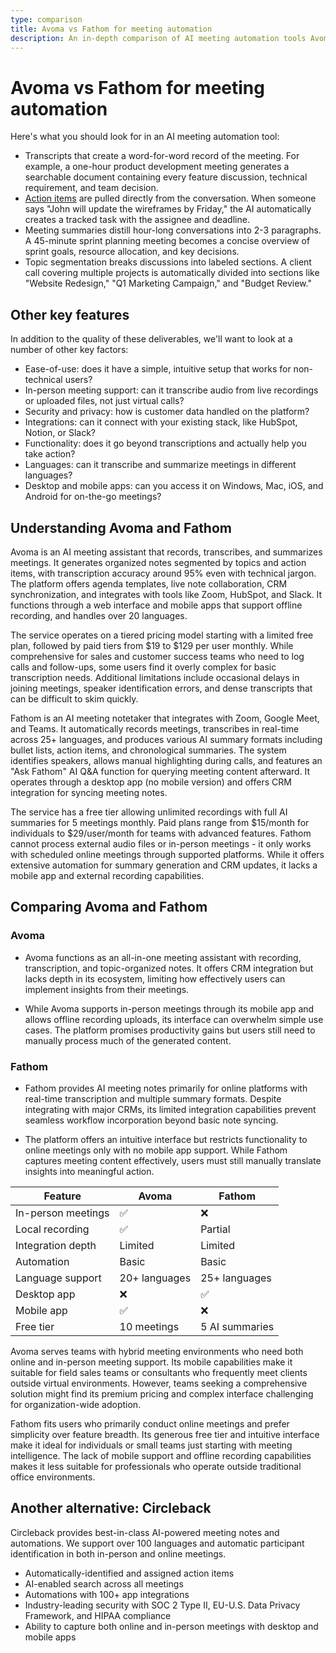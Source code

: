 ```yaml
---
type: comparison
title: Avoma vs Fathom for meeting automation
description: An in-depth comparison of AI meeting automation tools Avoma and Fathom, evaluating their transcription capabilities, meeting summaries, action item tracking, and other key features.
---
```


# Avoma vs Fathom for meeting automation

Here's what you should look for in an AI meeting automation tool:  
* Transcripts that create a word-for-word record of the meeting. For example, a one-hour product development meeting generates a searchable document containing every feature discussion, technical requirement, and team decision.
* [Action items](/releases/add-action-items-to-meetings) are pulled directly from the conversation. When someone says "John will update the wireframes by Friday," the AI automatically creates a tracked task with the assignee and deadline.
* Meeting summaries distill hour-long conversations into 2-3 paragraphs. A 45-minute sprint planning meeting becomes a concise overview of sprint goals, resource allocation, and key decisions.
* Topic segmentation breaks discussions into labeled sections. A client call covering multiple projects is automatically divided into sections like "Website Redesign," "Q1 Marketing Campaign," and "Budget Review."

## Other key features
In addition to the quality of these deliverables, we'll want to look at a number of other key factors:
* Ease-of-use: does it have a simple, intuitive setup that works for non-technical users?
* In-person meeting support: can it transcribe audio from live recordings or uploaded files, not just virtual calls?
* Security and privacy: how is customer data handled on the platform?
* Integrations: can it connect with your existing stack, like HubSpot, Notion, or Slack?
* Functionality: does it go beyond transcriptions and actually help you take action?
* Languages: can it transcribe and summarize meetings in different languages?
* Desktop and mobile apps: can you access it on Windows, Mac, iOS, and Android for on-the-go meetings?

## Understanding Avoma and Fathom
Avoma is an AI meeting assistant that records, transcribes, and summarizes meetings. It generates organized notes segmented by topics and action items, with transcription accuracy around 95% even with technical jargon. The platform offers agenda templates, live note collaboration, CRM synchronization, and integrates with tools like Zoom, HubSpot, and Slack. It functions through a web interface and mobile apps that support offline recording, and handles over 20 languages.

The service operates on a tiered pricing model starting with a limited free plan, followed by paid tiers from $19 to $129 per user monthly. While comprehensive for sales and customer success teams who need to log calls and follow-ups, some users find it overly complex for basic transcription needs. Additional limitations include occasional delays in joining meetings, speaker identification errors, and dense transcripts that can be difficult to skim quickly.

Fathom is an AI meeting notetaker that integrates with Zoom, Google Meet, and Teams. It automatically records meetings, transcribes in real-time across 25+ languages, and produces various AI summary formats including bullet lists, action items, and chronological summaries. The system identifies speakers, allows manual highlighting during calls, and features an "Ask Fathom" AI Q&A function for querying meeting content afterward. It operates through a desktop app (no mobile version) and offers CRM integration for syncing meeting notes.

The service has a free tier allowing unlimited recordings with full AI summaries for 5 meetings monthly. Paid plans range from $15/month for individuals to $29/user/month for teams with advanced features. Fathom cannot process external audio files or in-person meetings - it only works with scheduled online meetings through supported platforms. While it offers extensive automation for summary generation and CRM updates, it lacks a mobile app and external recording capabilities.

## Comparing Avoma and Fathom

### Avoma

* Avoma functions as an all-in-one meeting assistant with recording, transcription, and topic-organized notes. It offers CRM integration but lacks depth in its ecosystem, limiting how effectively users can implement insights from their meetings.

* While Avoma supports in-person meetings through its mobile app and allows offline recording uploads, its interface can overwhelm simple use cases. The platform promises productivity gains but users still need to manually process much of the generated content.

### Fathom

* Fathom provides AI meeting notes primarily for online platforms with real-time transcription and multiple summary formats. Despite integrating with major CRMs, its limited integration capabilities prevent seamless workflow incorporation beyond basic note syncing.

* The platform offers an intuitive interface but restricts functionality to online meetings only with no mobile app support. While Fathom captures meeting content effectively, users must still manually translate insights into meaningful action.

| Feature | Avoma | Fathom |
|---------|-------|--------|
| In-person meetings | ✅ | ❌ |
| Local recording | ✅ | Partial |
| Integration depth | Limited | Limited |
| Automation | Basic | Basic |
| Language support | 20+ languages | 25+ languages |
| Desktop app | ❌ | ✅ |
| Mobile app | ✅ | ❌ |
| Free tier | 10 meetings | 5 AI summaries |

Avoma serves teams with hybrid meeting environments who need both online and in-person meeting support. Its mobile capabilities make it suitable for field sales teams or consultants who frequently meet clients outside virtual environments. However, teams seeking a comprehensive solution might find its premium pricing and complex interface challenging for organization-wide adoption.

Fathom fits users who primarily conduct online meetings and prefer simplicity over feature breadth. Its generous free tier and intuitive interface make it ideal for individuals or small teams just starting with meeting intelligence. The lack of mobile support and offline recording capabilities makes it less suitable for professionals who operate outside traditional office environments.

## Another alternative: Circleback
Circleback provides best-in-class AI-powered meeting notes and automations. We support over 100 languages and automatic participant identification in both in-person and online meetings.
* Automatically-identified and assigned action items
* AI-enabled search across all meetings
* Automations with 100+ app integrations
* Industry-leading security with SOC 2 Type II, EU-U.S. Data Privacy Framework, and HIPAA compliance
* Ability to capture both online and in-person meetings with desktop and mobile apps
